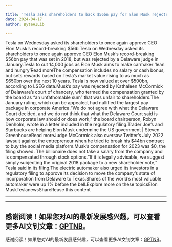 ```yaml
---

title: 'Tesla asks shareholders to back $56bn pay for Elon Musk rejected by judge'
date: 2024-04-17
author: ByteAILib

---
```


Tesla on Wednesday asked its shareholders to once again approve CEO Elon Musk‘s record-breaking $56b
Tesla on Wednesday asked its shareholders to once again approve CEO Elon Musk‘s record-breaking $56bn pay that was set in 2018, but was rejected by a Delaware judge in January.Tesla to cut 14,000 jobs as Elon Musk aims to make carmaker ‘lean and hungry’Read moreThe compensation includes no salary or cash bonus, but sets rewards based on Tesla’s market value rising to as much as $650bn over the next 10 years. Tesla is now valued at over $500bn, according to LSEG data.Musk’s pay was rejected by Kathaleen McCormick of Delaware’s court of chancery, who termed the compensation granted by the board as “an unfathomable sum” that was unfair to shareholders.The January ruling, which can be appealed, had nullified the largest pay package in corporate America.“We do not agree with what the Delaware Court decided, and we do not think that what the Delaware Court said is how corporate law should or does work,” the board chairperson, Robyn Denholm, wrote in a letter included in the regulatory filing.Trader Joe’s and Starbucks are helping Elon Musk undermine the US government | Steven GreenhouseRead moreJudge McCormick also oversaw Twitter’s July 2022 lawsuit against the entrepreneur when he tried to break his $44bn contract to buy the social media platform.Musk’s compensation for 2023 was $0, the filing showed. The billionaire does not take a salary from the company and is compensated through stock options.“If it is legally advisable, we suggest simply subjecting the original 2018 package to a new shareholder vote,” Tesla said in its filing.The electric automaker also urged its investors in a regulatory filing to approve its decision to move the company’s state of incorporation from Delaware to Texas.Shares of the world’s most valuable automaker were up 1% before the bell.Explore more on these topicsElon MuskTeslanewsShareReuse this content

--- 

---
感谢阅读！如果您对AI的最新发展感兴趣，可以查看更多AI文钊文章：[GPTNB](https://gptnb.com)。
---
感谢阅读！如果您对AI的最新发展感兴趣，可以查看更多AI文钊文章：[GPTNB](https://gptnb.com)。